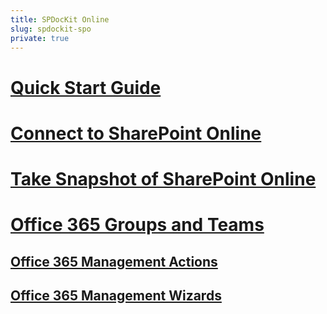 ```yaml
---
title: SPDocKit Online
slug: spdockit-spo
private: true
---
```


# [Quick Start Guide](sharepoint-online.md)
# [Connect to SharePoint Online](connect-to-spo.md)
# [Take Snapshot of SharePoint Online](spo-snapshots.md)

# [Office 365 Groups and Teams](office-365-groups-and-teams.md)
## [Office 365 Management Actions](office-365-management-actions.md)
## [Office 365 Management Wizards](office-365-management-wizard.md)